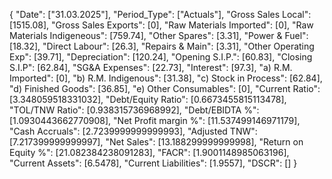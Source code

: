 {
    "Date": ["31.03.2025"],
    "Period_Type": ["Actuals"],
    "Gross Sales Local": [1515.08],
    "Gross Sales Exports": [0],
    "Raw Materials Imported": [0],
    "Raw Materials Indigeneous": [759.74],
    "Other Spares": [3.31],
    "Power & Fuel": [18.32],
    "Direct Labour": [26.3],
    "Repairs & Main": [3.31],
    "Other Operating Exp": [39.71],
    "Depreciation": [120.24],
    "Opening S.I.P.": [60.83],
    "Closing S.I.P": [62.84],
    "SG&A Expenses": [22.73],
    "Interest": [97.3],
    "a) R.M. Imported": [0],
    "b) R.M. Indigenous": [31.38],
    "c) Stock in Process": [62.84],
    "d) Finished Goods": [36.85],
    "e) Other Consumables": [0],
    "Current Ratio": [3.348059518331032],
    "Debt/Equity Ratio": [0.6673455815113478],
    "TOL/TNW Ratio": [0.938315736968992],
    "Debt/EBIDTA %": [1.0930443662770908],
    "Net Profit margin %": [11.537499146971179],
    "Cash Accruals": [2.7239999999999993],
    "Adjusted TNW": [7.217399999999997],
    "Net Sales": [13.188299999999998],
    "Return on Equity %": [21.082384238091283],
    "FACR": [1.9001148985063196],
    "Current Assets": [6.5478],
    "Current Liabilities": [1.9557],
    "DSCR": []
}

